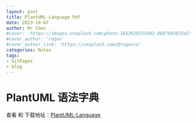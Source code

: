 ```yaml
---
layout: post
title: PlantUML-Language Pdf
date: 2023-10-07
author: Mr Chen
#cover: 'https://images.unsplash.com/photo-1653629154302-8687b83825e2'
#cover_author: 'rogov'
#cover_author_link: 'https://unsplash.com/@rogovca'
categories: Notes
tags: 
- GitPages
- blog
---
```


# PlantUML 语法字典

查看 和 下载地址：[PlantUML-Language](/assets/books/PlantUML_Language_Reference_Guide_zh.pdf)










